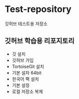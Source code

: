 # Test-repository
깃허브 테스트용 저장소

## 깃허브 학습용 리포지토리
- 깃 설치
- 깃허브 가입
- TortoiseGit 설치
 - 기본 설차 64bit
 - 한국어 팩 설치
 - 기본 설정
- 로컬 저장소 복제